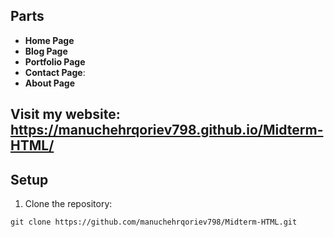 
## Parts

- **Home Page** 
- **Blog Page**
- **Portfolio Page**
- **Contact Page**: 
- **About Page**


## Visit my website: https://manuchehrqoriev798.github.io/Midterm-HTML/
## Setup 
1. Clone the repository:
```bash:
git clone https://github.com/manuchehrqoriev798/Midterm-HTML.git




